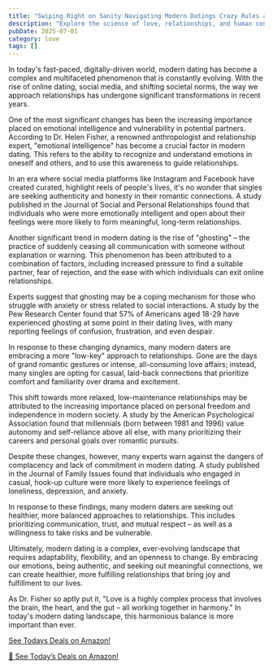 ```yaml
---
title: "Swiping Right on Sanity Navigating Modern Datings Crazy Rules and Finding Love in the Digital Age"
description: "Explore the science of love, relationships, and human connection with expert insights into romance, dating psychology, and building meaningful bonds."
pubDate: 2025-07-01
category: love
tags: []
---
```


In today's fast-paced, digitally-driven world, modern dating has become a complex and multifaceted phenomenon that is constantly evolving. With the rise of online dating, social media, and shifting societal norms, the way we approach relationships has undergone significant transformations in recent years.

One of the most significant changes has been the increasing importance placed on emotional intelligence and vulnerability in potential partners. According to Dr. Helen Fisher, a renowned anthropologist and relationship expert, "emotional intelligence" has become a crucial factor in modern dating. This refers to the ability to recognize and understand emotions in oneself and others, and to use this awareness to guide relationships.

In an era where social media platforms like Instagram and Facebook have created curated, highlight reels of people's lives, it's no wonder that singles are seeking authenticity and honesty in their romantic connections. A study published in the Journal of Social and Personal Relationships found that individuals who were more emotionally intelligent and open about their feelings were more likely to form meaningful, long-term relationships.

Another significant trend in modern dating is the rise of "ghosting" – the practice of suddenly ceasing all communication with someone without explanation or warning. This phenomenon has been attributed to a combination of factors, including increased pressure to find a suitable partner, fear of rejection, and the ease with which individuals can exit online relationships.

Experts suggest that ghosting may be a coping mechanism for those who struggle with anxiety or stress related to social interactions. A study by the Pew Research Center found that 57% of Americans aged 18-29 have experienced ghosting at some point in their dating lives, with many reporting feelings of confusion, frustration, and even despair.

In response to these changing dynamics, many modern daters are embracing a more "low-key" approach to relationships. Gone are the days of grand romantic gestures or intense, all-consuming love affairs; instead, many singles are opting for casual, laid-back connections that prioritize comfort and familiarity over drama and excitement.

This shift towards more relaxed, low-maintenance relationships may be attributed to the increasing importance placed on personal freedom and independence in modern society. A study by the American Psychological Association found that millennials (born between 1981 and 1996) value autonomy and self-reliance above all else, with many prioritizing their careers and personal goals over romantic pursuits.

Despite these changes, however, many experts warn against the dangers of complacency and lack of commitment in modern dating. A study published in the Journal of Family Issues found that individuals who engaged in casual, hook-up culture were more likely to experience feelings of loneliness, depression, and anxiety.

In response to these findings, many modern daters are seeking out healthier, more balanced approaches to relationships. This includes prioritizing communication, trust, and mutual respect – as well as a willingness to take risks and be vulnerable.

Ultimately, modern dating is a complex, ever-evolving landscape that requires adaptability, flexibility, and an openness to change. By embracing our emotions, being authentic, and seeking out meaningful connections, we can create healthier, more fulfilling relationships that bring joy and fulfillment to our lives.

As Dr. Fisher so aptly put it, "Love is a highly complex process that involves the brain, the heart, and the gut – all working together in harmony." In today's modern dating landscape, this harmonious balance is more important than ever.

[ See Todays Deals on Amazon!](https://amzn.to/3UjsCWp)

[🛒 See Today’s Deals on Amazon!](https://amzn.to/3UjsCWp)
